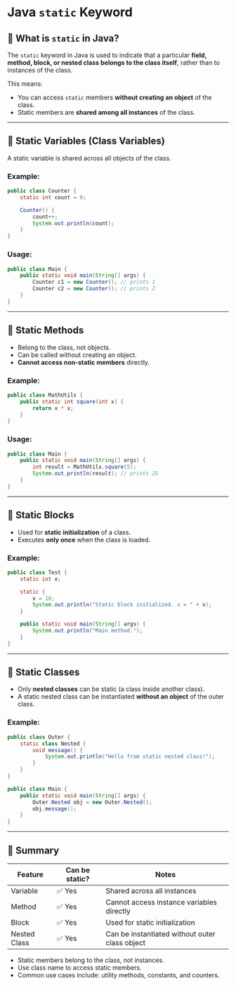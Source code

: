 
# Java `static` Keyword

## 🔹 What is `static` in Java?

The `static` keyword in Java is used to indicate that a particular **field, method, block, or nested class belongs to the class itself**, rather than to instances of the class.

This means:
- You can access `static` members **without creating an object** of the class.
- Static members are **shared among all instances** of the class.

---

## 🔹 Static Variables (Class Variables)

A static variable is shared across all objects of the class.

### Example:
```java
public class Counter {
    static int count = 0;

    Counter() {
        count++;
        System.out.println(count);
    }
}
```

### Usage:
```java
public class Main {
    public static void main(String[] args) {
        Counter c1 = new Counter(); // prints 1
        Counter c2 = new Counter(); // prints 2
    }
}
```

---

## 🔹 Static Methods

- Belong to the class, not objects.
- Can be called without creating an object.
- **Cannot access non-static members** directly.

### Example:
```java
public class MathUtils {
    public static int square(int x) {
        return x * x;
    }
}
```

### Usage:
```java
public class Main {
    public static void main(String[] args) {
        int result = MathUtils.square(5);
        System.out.println(result); // prints 25
    }
}
```

---

## 🔹 Static Blocks

- Used for **static initialization** of a class.
- Executes **only once** when the class is loaded.

### Example:
```java
public class Test {
    static int x;

    static {
        x = 10;
        System.out.println("Static block initialized. x = " + x);
    }

    public static void main(String[] args) {
        System.out.println("Main method.");
    }
}
```

---

## 🔹 Static Classes

- Only **nested classes** can be static (a class inside another class).
- A static nested class can be instantiated **without an object** of the outer class.

### Example:
```java
public class Outer {
    static class Nested {
        void message() {
            System.out.println("Hello from static nested class!");
        }
    }
}

public class Main {
    public static void main(String[] args) {
        Outer.Nested obj = new Outer.Nested();
        obj.message();
    }
}
```

---

## 🔹 Summary

| Feature      | Can be static? | Notes                                          |
|--------------|----------------|------------------------------------------------|
| Variable     | ✅ Yes          | Shared across all instances                    |
| Method       | ✅ Yes          | Cannot access instance variables directly      |
| Block        | ✅ Yes          | Used for static initialization                 |
| Nested Class | ✅ Yes          | Can be instantiated without outer class object |

- Static members belong to the class, not instances.
- Use class name to access static members.
- Common use cases include: utility methods, constants, and counters.

